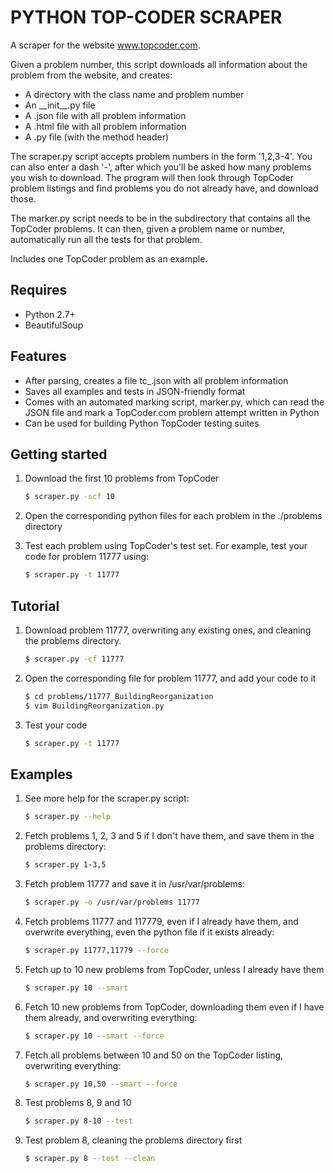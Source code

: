 PYTHON TOP-CODER SCRAPER
=================

A scraper for the website www.topcoder.com.

Given a problem number, this script downloads all information about the problem from the website, and creates:

* A directory with the class name and problem number
* An \_\_init\_\_.py file
* A .json file with all problem information
* A .html file with all problem information
* A .py file (with the method header)

The scraper.py script accepts problem numbers in the form '1,2,3-4'. You can also enter a dash '-', after which you'll be asked how many problems you wish to download. The program will then look through TopCoder problem listings and find problems you do not already have, and download those.
 
The marker.py script needs to be in the subdirectory that contains all the TopCoder problems. It can then, given a problem name or number, automatically run all the tests for that problem.

Includes one TopCoder problem as an example.

Requires
--------

* Python 2.7+
* BeautifulSoup

Features
--------

* After parsing, creates a file tc_<problem number>.json with all problem information
* Saves all examples and tests in JSON-friendly format
* Comes with an automated marking script, marker.py, which can read the JSON file and mark a TopCoder.com problem attempt written in Python
* Can be used for building Python TopCoder testing suites

Getting started
---------------
1. Download the first 10 problems from TopCoder
    
    ```bash
    $ scraper.py -scf 10
    ```
2. Open the corresponding python files for each problem in the ./problems directory
3. Test each problem using TopCoder's test set. For example, test your code for problem 11777 using:

    ```bash
    $ scraper.py -t 11777
    ```

Tutorial
--------
1. Download problem 11777, overwriting any existing ones, and cleaning the problems directory.

    ```bash
    $ scraper.py -cf 11777
2. Open the corresponding file for problem 11777, and add your code to it

    ```bash
    $ cd problems/11777_BuildingReorganization
    $ vim BuildingReorganization.py
    ```
    
3. Test your code

    ```bash
    $ scraper.py -t 11777
    ```

Examples
--------
1. See more help for the scraper.py script:

    ```bash
    $ scraper.py --help
    ```
    
2. Fetch problems 1, 2, 3 and 5 if I don't have them, and save them in the problems directory:

    ```bash
    $ scraper.py 1-3,5
    ```
    
3. Fetch problem 11777 and save it in /usr/var/problems:

    ```bash
    $ scraper.py -o /usr/var/problems 11777
    ```
    
4. Fetch problems 11777 and 117779, even if I already have them, and overwrite everything, even the python file if it exists already:

    ```bash
    $ scraper.py 11777,11779 --force
    ```
    
5. Fetch up to 10 new problems from TopCoder, unless I already have them

    ```bash
    $ scraper.py 10 --smart
    ```
    
6. Fetch 10 new problems from TopCoder, downloading them even if I have them already, and overwriting everything:

    ```bash
    $ scraper.py 10 --smart --force
    ```
    
7. Fetch all problems between 10 and 50 on the TopCoder listing, overwriting everything:

    ```bash
    $ scraper.py 10,50 --smart --force
    ```
    
8. Test problems 8, 9 and 10

    ```bash
    $ scraper.py 8-10 --test
    ```
    
9. Test problem 8, cleaning the problems directory first

    ```bash
    $ scraper.py 8 --test --clean
    ```
    
